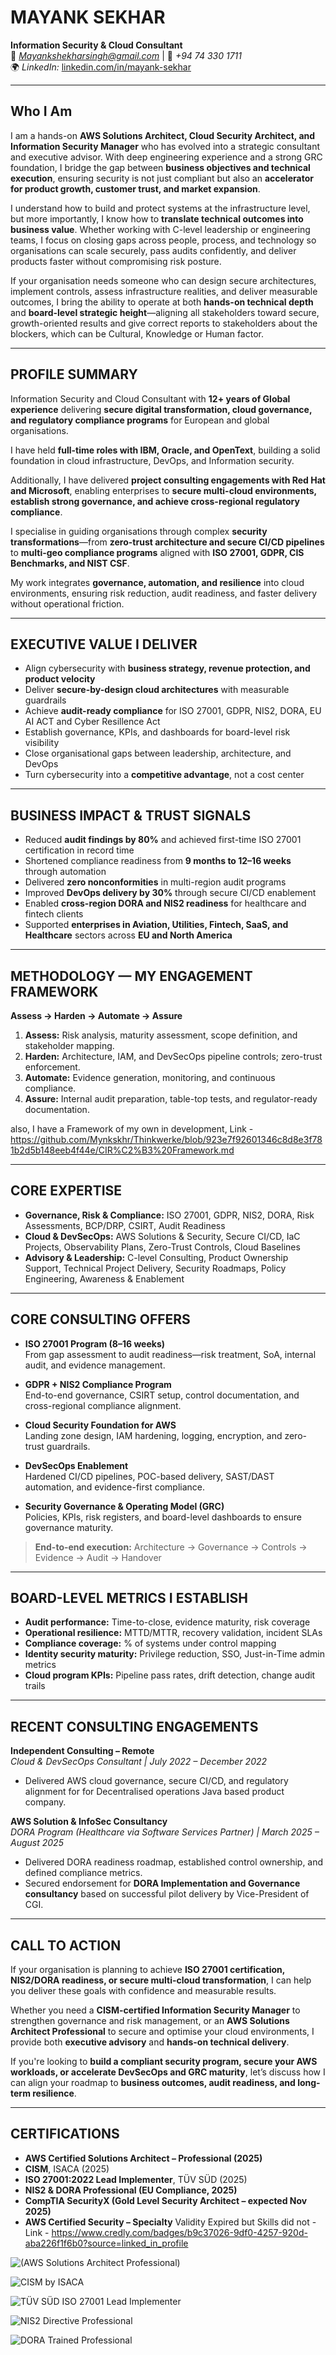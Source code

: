 # **MAYANK SEKHAR**
**Information Security & Cloud Consultant**  
📧 *Mayankshekharsingh@gmail.com* | 📱 *+94 74 330 1711*  
🌍 *LinkedIn:* [linkedin.com/in/mayank-sekhar](https://www.linkedin.com/in/mayank-sekhar/)

---

## **Who I Am**
I am a hands-on **AWS Solutions Architect, Cloud Security Architect, and Information Security Manager** who has evolved into a strategic consultant and executive advisor. With deep engineering experience and a strong GRC foundation, I bridge the gap between **business objectives and technical execution**, ensuring security is not just compliant but also an **accelerator for product growth, customer trust, and market expansion**.

I understand how to build and protect systems at the infrastructure level, but more importantly, I know how to **translate technical outcomes into business value**. Whether working with C-level leadership or engineering teams, I focus on closing gaps across people, process, and technology so organisations can scale securely, pass audits confidently, and deliver products faster without compromising risk posture.

If your organisation needs someone who can design secure architectures, implement controls, assess infrastructure realities, and deliver measurable outcomes, I bring the ability to operate at both **hands-on technical depth** and **board-level strategic height**—aligning all stakeholders toward secure, growth-oriented results and give correct reports to stakeholders about the blockers, which can be Cultural, Knowledge or Human factor.

---

## **PROFILE SUMMARY**
Information Security and Cloud Consultant with **12+ years of Global experience** delivering **secure digital transformation, cloud governance, and regulatory compliance programs** for European and global organisations.  

I have held **full-time roles with IBM, Oracle, and OpenText**, building a solid foundation in cloud infrastructure, DevOps, and Information security.

Additionally, I have delivered **project consulting engagements with Red Hat and Microsoft**, enabling enterprises to **secure multi-cloud environments, establish strong governance, and achieve cross-regional regulatory compliance**.

I specialise in guiding organisations through complex **security transformations**—from **zero-trust architecture and secure CI/CD pipelines** to **multi-geo compliance programs** aligned with **ISO 27001, GDPR, CIS Benchmarks, and NIST CSF**.  

My work integrates **governance, automation, and resilience** into cloud environments, ensuring risk reduction, audit readiness, and faster delivery without operational friction.  

---

## **EXECUTIVE VALUE I DELIVER**
- Align cybersecurity with **business strategy, revenue protection, and product velocity**  
- Deliver **secure-by-design cloud architectures** with measurable guardrails  
- Achieve **audit-ready compliance** for ISO 27001, GDPR, NIS2, DORA, EU AI ACT and Cyber Resillence Act  
- Establish governance, KPIs, and dashboards for board-level risk visibility  
- Close organisational gaps between leadership, architecture, and DevOps 
- Turn cybersecurity into a **competitive advantage**, not a cost center  

---

## **BUSINESS IMPACT & TRUST SIGNALS**
- Reduced **audit findings by 80%** and achieved first-time ISO 27001 certification in record time  
- Shortened compliance readiness from **9 months to 12–16 weeks** through automation  
- Delivered **zero nonconformities** in multi-region audit programs  
- Improved **DevOps delivery by 30%** through secure CI/CD enablement  
- Enabled **cross-region DORA and NIS2 readiness** for healthcare and fintech clients  
- Supported **enterprises in Aviation, Utilities, Fintech, SaaS, and Healthcare** sectors across **EU and North America**

---

## **METHODOLOGY — MY ENGAGEMENT FRAMEWORK**
**Assess → Harden → Automate → Assure**

1. **Assess:** Risk analysis, maturity assessment, scope definition, and stakeholder mapping.  
2. **Harden:** Architecture, IAM, and DevSecOps pipeline controls; zero-trust enforcement.  
3. **Automate:** Evidence generation, monitoring, and continuous compliance.  
4. **Assure:** Internal audit preparation, table-top tests, and regulator-ready documentation.

also, I have a Framework of my own in development, Link - https://github.com/Mynkskhr/Thinkwerke/blob/923e7f92601346c8d8e3f781b2d5b148eeb4f44e/CIR%C2%B3%20Framework.md

---

## **CORE EXPERTISE**
- **Governance, Risk & Compliance:** ISO 27001, GDPR, NIS2, DORA, Risk Assessments, BCP/DRP, CSIRT, Audit Readiness  
- **Cloud & DevSecOps:** AWS Solutions & Security, Secure CI/CD, IaC Projects, Observability Plans, Zero-Trust Controls, Cloud Baselines  
- **Advisory & Leadership:** C-level Consulting, Product Ownership Support, Technical Project Delivery, Security Roadmaps, Policy Engineering, Awareness & Enablement  

---

## **CORE CONSULTING OFFERS**

- **ISO 27001 Program (8–16 weeks)**  
  From gap assessment to audit readiness—risk treatment, SoA, internal audit, and evidence management.

- **GDPR + NIS2 Compliance Program**  
  End-to-end governance, CSIRT setup, control documentation, and cross-regional compliance alignment.

- **Cloud Security Foundation for AWS**  
  Landing zone design, IAM hardening, logging, encryption, and zero-trust guardrails.

- **DevSecOps Enablement**  
  Hardened CI/CD pipelines, POC-based delivery, SAST/DAST automation, and evidence-first compliance.

- **Security Governance & Operating Model (GRC)**  
  Policies, KPIs, risk registers, and board-level dashboards to ensure governance maturity.

> **End-to-end execution:** Architecture → Governance → Controls → Evidence → Audit → Handover  

---

## **BOARD-LEVEL METRICS I ESTABLISH**
- **Audit performance:** Time-to-close, evidence maturity, risk coverage  
- **Operational resilience:** MTTD/MTTR, recovery validation, incident SLAs  
- **Compliance coverage:** % of systems under control mapping  
- **Identity security maturity:** Privilege reduction, SSO, Just-in-Time admin metrics  
- **Cloud program KPIs:** Pipeline pass rates, drift detection, change audit trails  

---

## **RECENT CONSULTING ENGAGEMENTS**

**Independent Consulting – Remote**  
*Cloud & DevSecOps Consultant | July 2022 – December 2022*  
- Delivered AWS cloud governance, secure CI/CD, and regulatory alignment for for Decentralised operations Java based product company.

**AWS Solution & InfoSec Consultancy**  
*DORA Program (Healthcare via Software Services Partner) | March 2025 – August 2025*  
- Delivered DORA readiness roadmap, established control ownership, and defined compliance metrics.  
- Secured endorsement for **DORA Implementation and Governance consultancy** based on successful pilot delivery by Vice-President of CGI.

---
## **CALL TO ACTION**
If your organisation is planning to achieve **ISO 27001 certification, NIS2/DORA readiness, or secure multi-cloud transformation**, I can help you deliver these goals with confidence and measurable results.

Whether you need a **CISM-certified Information Security Manager** to strengthen governance and risk management, or an **AWS Solutions Architect Professional** to secure and optimise your cloud environments, I provide both **executive advisory** and **hands-on technical delivery**. 

If you're looking to **build a compliant security program, secure your AWS workloads, or accelerate DevSecOps and GRC maturity**, let’s discuss how I can align your roadmap to **business outcomes, audit readiness, and long-term resilience**.

---

## **CERTIFICATIONS**
- **AWS Certified Solutions Architect – Professional (2025)**  
- **CISM**, ISACA (2025)  
- **ISO 27001:2022 Lead Implementer**, TÜV SÜD (2025)  
- **NIS2 & DORA Professional (EU Compliance, 2025)**  
- **CompTIA SecurityX (Gold Level Security Architect – expected Nov 2025)** 
- **AWS Certified Security – Specialty** Validity Expired but Skills did not - Link - https://www.credly.com/badges/b9c37026-9df0-4257-920d-aba226f1f6b0?source=linked_in_profile

![(AWS Solutions Architect Professional)](https://github.com/Mynkskhr/Thinkwerke/blob/8495d2408c2fb5b0ff93c59284348957a6bc2424/AWS%20Certified%20Solutions%20Architect%20-%20Professional%20certificate.jpg)

![CISM by ISACA](https://github.com/Mynkskhr/Thinkwerke/blob/8495d2408c2fb5b0ff93c59284348957a6bc2424/CISM-certification.jpg)


![TÜV SÜD ISO 27001 Lead Implementer](https://github.com/Mynkskhr/Thinkwerke/blob/b627dfb5e3f08c4c57ea5bf364cd635cd5eca09c/ISO%2027001%20%20Mayank%20Sekhar.jpg)


![NIS2 Directive Professional](https://github.com/Mynkskhr/Thinkwerke/blob/8495d2408c2fb5b0ff93c59284348957a6bc2424/Mayank%20Sekhar%20NIS2DTP.jpg)


![DORA Trained Professional](https://github.com/Mynkskhr/Thinkwerke/blob/f98b12f5ee297a7d47c0392acdc0378b5ceb0110/Mayank%20Sekhar%20DORATPro.jpg)


